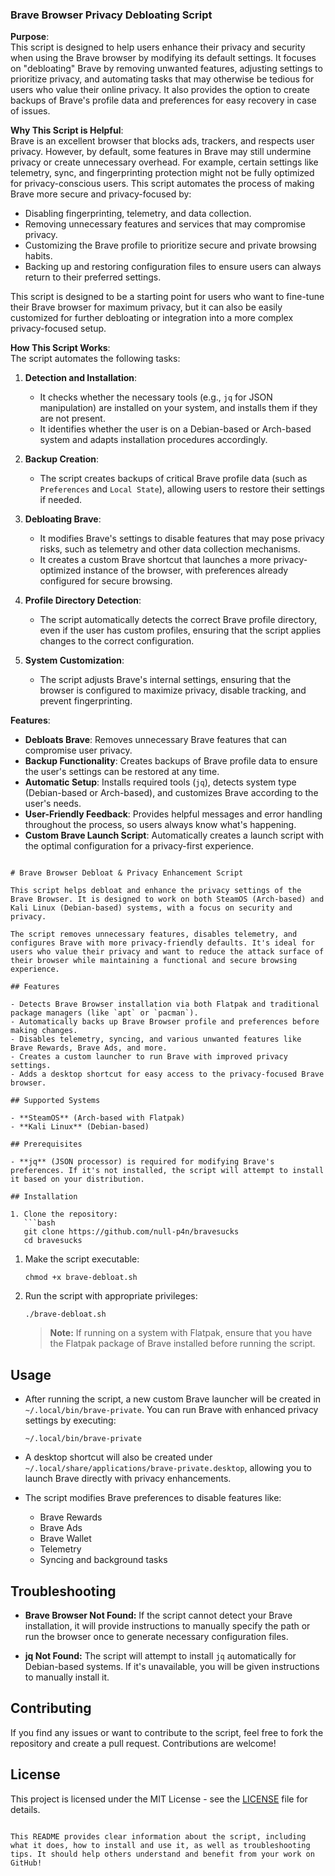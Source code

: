 ### **Brave Browser Privacy Debloating Script**

**Purpose**:\
This script is designed to help users enhance their privacy and security when using the Brave browser by modifying its default settings. It focuses on "debloating" Brave by removing unwanted features, adjusting settings to prioritize privacy, and automating tasks that may otherwise be tedious for users who value their online privacy. It also provides the option to create backups of Brave's profile data and preferences for easy recovery in case of issues.

**Why This Script is Helpful**:\
Brave is an excellent browser that blocks ads, trackers, and respects user privacy. However, by default, some features in Brave may still undermine privacy or create unnecessary overhead. For example, certain settings like telemetry, sync, and fingerprinting protection might not be fully optimized for privacy-conscious users. This script automates the process of making Brave more secure and privacy-focused by:

-   Disabling fingerprinting, telemetry, and data collection.
-   Removing unnecessary features and services that may compromise privacy.
-   Customizing the Brave profile to prioritize secure and private browsing habits.
-   Backing up and restoring configuration files to ensure users can always return to their preferred settings.

This script is designed to be a starting point for users who want to fine-tune their Brave browser for maximum privacy, but it can also be easily customized for further debloating or integration into a more complex privacy-focused setup.

**How This Script Works**:\
The script automates the following tasks:

1.  **Detection and Installation**:

    -   It checks whether the necessary tools (e.g., `jq` for JSON manipulation) are installed on your system, and installs them if they are not present.
    -   It identifies whether the user is on a Debian-based or Arch-based system and adapts installation procedures accordingly.
2.  **Backup Creation**:

    -   The script creates backups of critical Brave profile data (such as `Preferences` and `Local State`), allowing users to restore their settings if needed.
3.  **Debloating Brave**:

    -   It modifies Brave's settings to disable features that may pose privacy risks, such as telemetry and other data collection mechanisms.
    -   It creates a custom Brave shortcut that launches a more privacy-optimized instance of the browser, with preferences already configured for secure browsing.
4.  **Profile Directory Detection**:

    -   The script automatically detects the correct Brave profile directory, even if the user has custom profiles, ensuring that the script applies changes to the correct configuration.
5.  **System Customization**:

    -   The script adjusts Brave's internal settings, ensuring that the browser is configured to maximize privacy, disable tracking, and prevent fingerprinting.

**Features**:

-   **Debloats Brave**: Removes unnecessary Brave features that can compromise user privacy.
-   **Backup Functionality**: Creates backups of Brave profile data to ensure the user's settings can be restored at any time.
-   **Automatic Setup**: Installs required tools (`jq`), detects system type (Debian-based or Arch-based), and customizes Brave according to the user's needs.
-   **User-Friendly Feedback**: Provides helpful messages and error handling throughout the process, so users always know what's happening.
-   **Custom Brave Launch Script**: Automatically creates a launch script with the optimal configuration for a privacy-first experience.

```

# Brave Browser Debloat & Privacy Enhancement Script

This script helps debloat and enhance the privacy settings of the Brave Browser. It is designed to work on both SteamOS (Arch-based) and Kali Linux (Debian-based) systems, with a focus on security and privacy.

The script removes unnecessary features, disables telemetry, and configures Brave with more privacy-friendly defaults. It's ideal for users who value their privacy and want to reduce the attack surface of their browser while maintaining a functional and secure browsing experience.

## Features

- Detects Brave Browser installation via both Flatpak and traditional package managers (like `apt` or `pacman`).
- Automatically backs up Brave Browser profile and preferences before making changes.
- Disables telemetry, syncing, and various unwanted features like Brave Rewards, Brave Ads, and more.
- Creates a custom launcher to run Brave with improved privacy settings.
- Adds a desktop shortcut for easy access to the privacy-focused Brave browser.

## Supported Systems

- **SteamOS** (Arch-based with Flatpak)
- **Kali Linux** (Debian-based)

## Prerequisites

- **jq** (JSON processor) is required for modifying Brave's preferences. If it's not installed, the script will attempt to install it based on your distribution.

## Installation

1. Clone the repository:
   ```bash
   git clone https://github.com/null-p4n/bravesucks
   cd bravesucks

```

1.  Make the script executable:

    ```
    chmod +x brave-debloat.sh

    ```

2.  Run the script with appropriate privileges:

    ```
    ./brave-debloat.sh

    ```

    > **Note:** If running on a system with Flatpak, ensure that you have the Flatpak package of Brave installed before running the script.

Usage
-----

-   After running the script, a new custom Brave launcher will be created in `~/.local/bin/brave-private`. You can run Brave with enhanced privacy settings by executing:

    ```
    ~/.local/bin/brave-private

    ```

-   A desktop shortcut will also be created under `~/.local/share/applications/brave-private.desktop`, allowing you to launch Brave directly with privacy enhancements.

-   The script modifies Brave preferences to disable features like:

    -   Brave Rewards
    -   Brave Ads
    -   Brave Wallet
    -   Telemetry
    -   Syncing and background tasks

Troubleshooting
---------------

-   **Brave Browser Not Found:** If the script cannot detect your Brave installation, it will provide instructions to manually specify the path or run the browser once to generate necessary configuration files.

-   **jq Not Found:** The script will attempt to install `jq` automatically for Debian-based systems. If it's unavailable, you will be given instructions to manually install it.

Contributing
------------

If you find any issues or want to contribute to the script, feel free to fork the repository and create a pull request. Contributions are welcome!

License
-------

This project is licensed under the MIT License - see the [LICENSE](https://chatgpt.com/c/LICENSE) file for details.

```

This README provides clear information about the script, including what it does, how to install and use it, as well as troubleshooting tips. It should help others understand and benefit from your work on GitHub!

```
